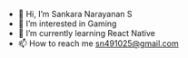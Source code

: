 - 👋 Hi, I’m Sankara Narayanan S
- 👀 I’m interested in Gaming
- 🌱 I’m currently learning React Native
- 📫 How to reach me sn491025@gmail.com

